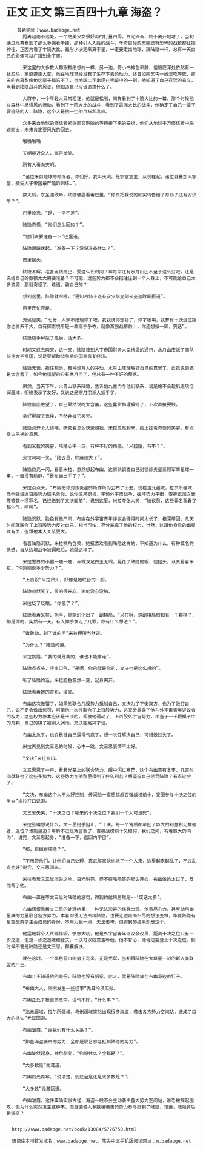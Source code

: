 # 正文 正文 第三百四十九章 海盗？
        最新网址：www.badaoge.net
          距离赵雨不远处，一个绝美少女很好奇的打量四周，目光兴奋，终于离开地球了，当初通过光幕看到了那么多强者争锋，那种引人入胜的战斗，千奇百怪的天赋还有恐怖的战技都让她神往，正因为看了十院大比，甄彤才决定来真宇星，一定要走出地球，跟陆隐一样，总有一天自己的影像可以广播到全宇宙。
      
          来这里的大多数人都跟甄彤想的一样，另一边，符小书神色平静，但眼底深处依然有一丝炙热，家庭遭逢大变，他在地球已经没有了生存下去的动力，终日如同乞丐一般混吃等死，那天的光幕影像他这辈子都忘不了，当地球二字出现在光幕中的一刻，他知道了自己存活的意义，当看到陆隐战斗的风姿，他知道自己应该追求什么了。
      
          人群中，一个年轻人异常粗狂，他就是松石，同样看到了十院大比的一幕，那个时候他在森林中感悟风的流动，看到了十院大比的战斗，看到了最强大比的战斗，他确定了自己一辈子要追随的人，陆隐，这个人是他一生的目标和高峰。
      
          众多来自地球的修炼者紧张而又期盼的等待接下来的安排，他们从地球千万修炼者中脱颖而出，未来肯定要风光的回去。
      
          啪啪啪啪
      
          天明接近众人，面带微笑。
      
          所有人看向天明。
      
          “诸位来自地球的修炼者，你们好，我叫天明，是宇堂堂主，从现在起，诸位就要加入宇堂，接受大宇帝国最严酷的训练…”。
      
          数天后，东圣迪欧斯，陆隐皱眉看着巴里，“你真把我说的如实转告给了月仙子还有安少华？”。
      
          巴里惶恐，“是，一字不差”。
      
          陆隐奇怪，“他们怎么回的？”。
      
          “他们说要准备一下”巴里道。
      
          陆隐眼睛眯起，“准备一下？没说准备什么？”。
      
          巴里摇头。
      
          陆隐不解，准备点钱而已，要这么长时间？寒月宗还有水月山庄不至于这么穷吧，还是说给自己的数额太大需要准备？不可能，这些势力都不会把注压到一个人身上，不可能给自己太多资源，那就奇怪了，难道，骗自己的？
      
          想到这里，陆隐就冷哼，“通知月仙子还有安少华立刻来圣迪欧斯报道”。
      
          巴里连忙应是。
      
          鬼侯怪笑，“七哥，人家不搭理你了吧，我就说你想错了，你才极境，就算有十决退位跟你也关系不大，自有探索境年轻一辈高手争夺，就像百强战榜前十，你还想插一脚，笑话”。
      
          陆隐随手屏蔽了鬼侯，话太多。
      
          时间又过去两天，这一天，陆隐接到大宇帝国财务大臣格温的通讯，水月山庄派了商队前往大宇帝国，说是要帮助战争后的国家恢复经济。
      
          陆隐无语，捂住额头，有种想骂人的冲动，水月山庄理解错自己的意思了，自己说的还是太含蓄了，如今他指望的只有寒月宗了，但总有一种不好的预感。
      
          果然，当天下午，火青山联系陆隐，告诉他九重门与他们联系，说是绝不会趁机进攻沧澜疆域，明确表示了友好，又说这是寒月宗派人插手了。
      
          陆隐彻底绝望了，自己果然说的太含蓄，这些蠢货都理解错了，下次直接要钱。
      
          幸好屏蔽了鬼侯，不然非被它笑死。
      
          陆隐点开个人终端，研究着怎么快速赚钱，米拉忽然到来，脸上挂着奇怪的笑容，有点幸灾乐祸的意思。
      
          看到米拉的笑容，陆隐心中一沉，有种不好的预感，“米拉姐，有事？”。
      
          米拉呵呵一笑，“陆议员，你麻烦大了”。
      
          陆隐目光一闪，看着米拉，忽然想起布幽，这家伙调查自己封锁炼炎星三颗军事星球一事，一直没有动静，“是布幽出手了？”。
      
          米拉点点头，“布幽把你对炼炎星的所作所为公布了出去，现在浩元疆域，拉尔所疆域，乌俐疆域近百股势力联名告你，说你滥用职权，干预外宇宙战争，破坏势力平衡，安排欲加之罪等等数十项罪名，已经送到了文决面前”，说到这里，米拉夸张大笑，“陆议员，这些罪名我看了都生气，呵呵”。
      
          陆隐沉默，脸色有些严肃，布幽在外宇宙青年评议会待得时间太长了，根深蒂固，几天时间就联合了上百股势力反对自己，相当可怕，充分暴露了他的权力，当然，这跟他身后的幽星峡有关，但跟他本人关系更大。
      
          看着陆隐沉默，米拉嘴角含笑，她挺喜欢看到陆隐这样的，不知道为什么，有种莫名的快感，自从边境战争被调戏后，她就这样了。
      
          米拉雪白的小腿一翘一翘，赤裸双足白玉无瑕，晃花了陆隐的眼，他抬头，认真看着米拉，“你刚刚说多少势力？”。
      
          “上百股”米拉昂头，好像是她联合的一般。
      
          陆隐忽然笑了，笑的很开心，笑的没心没肺。
      
          米拉眨了眨眼，“你傻了？”。
      
          陆隐看着米拉，抬手，星能幻化出了一副棋局，“米拉姐，这副棋局假如有一千颗棋子，都是你的，突然有一天，有人伸手拿走了几颗，你有什么想法？”。
      
          “谁敢动，剁了谁的手”米拉理所当然道。
      
          “为什么？”陆隐问道。
      
          米拉挑眉，“我的就是我的，谁也不能拿走”。
      
          陆隐点点头，呼出口气，“是啊，你的就是你的，文决也是这么想的”。
      
          听了陆隐的话，米拉脸色忽然一变，起身离开。
      
          陆隐看着她的背影，淡笑。
      
          布幽这次做错了，如果他联合几股势力抵制自己，文决为了平衡双方，也为了敲打自己，说不定会做出惩罚，可惜他一次性联合了上百股势力，这充分暴露了他在外宇宙青年评议会的权力，这些权力原本应该是十决的，却被他调动了，上百股外宇宙势力，相当于一千颗棋子中的几颗，自己的棋子被别人调动，文决能高兴才怪。
      
          布幽太急了，也许是被自己逼得气疯了，想一次性解决自己，可惜做过头了。
      
          米拉再见到文三思的时候，心中一跳，文三思表情不太好。
      
          “文决”米拉开口。
      
          文三思恩了一声，看着光幕上的联合势力，眼中闪过寒芒，这个布幽真有本事，几天时间就联合了这些多势力，这些势力在他那里得到了什么利益？想逼迫自己惩罚陆隐？有点过分了。
      
          “文决，布幽这个人不太好控制，传闻他一直想挑战百强战榜前十，妄图参与十决之位的争夺”米拉开口说道。
      
          文三思失笑，“十决之位？哪来的十决之位？我们十个人可没死”。
      
          米拉张嘴想说什么，文三思抬手阻止，“十决，每一个背后都牵扯了巨大的利益和无数强者，退位？谁能逼迫？年龄不过是戏言罢了，百强战榜前十又如何，我们之间，有着巨大的鸿沟”，说完，文三思起身，“准备一下，返回内宇宙”。
      
          “那，布幽跟陆隐？”。
      
          “不用管他们，让他们自己处理，真武那家伙也派了一个人来，这里越来越乱了，不过乱点也好”说完，文三思消失。
      
          米拉看着文三思消失之地，目光明亮，怪不得陆隐笑的那么开心，布幽做的太过了，反而帮了他。
      
          布幽一直在等文三思对陆隐的惩罚，得到的结果居然是--‘废话太多’。
      
          布幽愣愣看着文三思的处理结果，一种无法形容的屈辱出现，他费尽心力，甚至动用幽星峡的力量联合各方势力，本着即便无法击垮陆隐，也要让他颜面扫尽的想法去做，毕竟陆隐有星空战院学生会成员的身份，不用力狠一点，无法击垮，但得到的结果却是这个。
      
          他猛地将个人终端摔毁，愤怒大吼，他是外宇宙青年评议会议员，距离十决之位只有一步之遥，但这一步之遥难如登天，十决可以随意羞辱他，他不甘心，他肯定要登上十决之位，到时候不管是陆隐还是文三思，都要解决。
      
          就在这时，一个面色苍白的男子走来，正是秃鹫，当初跟陆隐在大巨星一战的新人类联盟的尸王。
      
          布幽并不知道他的身份，陆隐也没有拆穿，此人，就是陆隐放在布幽身边的钉子。
      
          “布幽大人，刚刚发生一些怪事”秃鹫冷漠汇报。
      
          布幽正处于极度愤怒中，语气不好，“什么事？”。
      
          “浩元疆域，拉尔所疆域，乌俐疆域突然出现很多海盗，袭击各方势力空间站，造成了巨大的损失”秃鹫回道。
      
          布幽皱眉，“跟我们有什么关系？”。
      
          “那些海盗袭击的势力，全都是联合参与抵制陆隐的势力”。
      
          布幽陡然起身，神色剧变，“你说什么？全都是？”。
      
          “大多数是”秃鹫道。
      
          布幽目光森寒，“说清楚，到底全是还是大多数是？”。
      
          “大多数”秃鹫回道。
      
          布幽皱眉，这件事确实很古怪，海盗一般不会主动袭击各大势力空间站，唯恐被群起围攻，但为什么突然发生这种事，而且偏偏大多数被袭击的势力参与抵制了陆隐，难道，陆隐背后是海盗？
      
      
      http://www.badaoge.net/book/13084/5726750.html
      
      请记住本书首发域名：www.badaoge.net。笔尖中文手机版阅读网址：m.badaoge.net